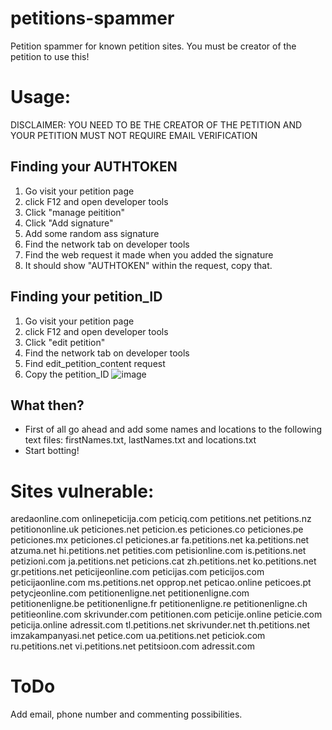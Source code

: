 # petitions-spammer
Petition spammer for known petition sites. You must be creator of the petition to use this!

# Usage:
DISCLAIMER: YOU NEED TO BE THE CREATOR OF THE PETITION AND YOUR PETITION MUST NOT REQUIRE EMAIL VERIFICATION

## Finding your AUTHTOKEN
1. Go visit your petition page
2. click F12 and open developer tools
3. Click "manage peitition"
4. Click "Add signature"
5. Add some random ass signature
6. Find the network tab on developer tools
7. Find the web request it made when you added the signature
8. It should show "AUTHTOKEN" within the request, copy that.
   
## Finding your petition_ID
1. Go visit your petition page
2. click F12 and open developer tools
3. Click "edit petition"
4. Find the network tab on developer tools
5. Find edit_petition_content request
6. Copy the petition_ID
![image](https://github.com/spuqe/petitions-spammer/assets/47760072/f28b9b4c-82ed-44fa-ad2e-f274c9c52cea)


## What then?
* First of all go ahead and add some names and locations to the following text files: firstNames.txt, lastNames.txt and locations.txt 
* Start botting!

# Sites vulnerable:
aredaonline.com
onlinepeticija.com
peticiq.com
petitions.net
petitions.nz
petitiononline.uk
peticiones.net
peticion.es
peticiones.co
peticiones.pe
peticiones.mx
peticiones.cl
peticiones.ar
fa.petitions.net
ka.petitions.net
atzuma.net
hi.petitions.net
petities.com
petisionline.com
is.petitions.net
petizioni.com
ja.petitions.net
peticions.cat
zh.petitions.net
ko.petitions.net
gr.petitions.net
peticijeonline.com
peticijas.com
peticijos.com
peticijaonline.com
ms.petitions.net
opprop.net
peticao.online
peticoes.pt
petycjeonline.com
petitionenligne.net
petitionenligne.com
petitionenligne.be
petitionenligne.fr
petitionenligne.re
petitionenligne.ch
petitieonline.com
skrivunder.com
petitionen.com
peticije.online
peticie.com
peticija.online
adressit.com
tl.petitions.net
skrivunder.net
th.petitions.net
imzakampanyasi.net
petice.com
ua.petitions.net
peticiok.com
ru.petitions.net
vi.petitions.net
petitsioon.com
adressit.com

# ToDo
Add email, phone number and commenting possibilities. 
